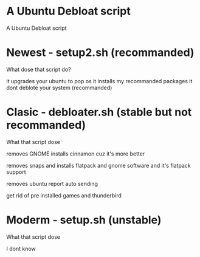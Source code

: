# A Ubuntu Debloat script
A Ubuntu Debloat script

# Newest - setup2.sh (recommanded)
What dose that script do?

it upgrades your ubuntu to pop os
it installs my recommanded packages
it dont deblote your system (recommanded)

# Clasic - debloater.sh (stable but not recommanded)
What that script dose

removes GNOME installs cinnamon cuz it's more better

removes snaps and installs flatpack and gnome software and it's flatpack support

removes ubuntu report auto sending

get rid of pre installed games and thunderbird

# Moderm - setup.sh (unstable)
 What that script dose

 I dont know 
